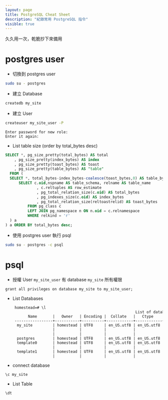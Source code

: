 ```yaml
---
layout: page
title: PostgreSQL Cheat Sheet
description: "紀錄常用 PostgreSQL 指令"
visible: true
---
```


久久用一次，乾脆抄下來備用

# postgres user
- 切換到 postgres user
``` bash
sudo su - postgres
```

- 建立 Database
```bash
createdb my_site
```

- 建立 User
```bash
createuser my_site_user -P
```
```
Enter password for new role: 
Enter it again:
```

- List table size (order by total_bytes desc)
```sql
SELECT *, pg_size_pretty(total_bytes) AS total
    , pg_size_pretty(index_bytes) AS index
    , pg_size_pretty(toast_bytes) AS toast
    , pg_size_pretty(table_bytes) AS "table"
  FROM (
  SELECT *, total_bytes-index_bytes-coalesce(toast_bytes,0) AS table_bytes FROM (
      SELECT c.oid,nspname AS table_schema, relname AS table_name
              , c.reltuples AS row_estimate
              , pg_total_relation_size(c.oid) AS total_bytes
              , pg_indexes_size(c.oid) AS index_bytes
              , pg_total_relation_size(reltoastrelid) AS toast_bytes
          FROM pg_class c
          LEFT JOIN pg_namespace n ON n.oid = c.relnamespace
          WHERE relkind = 'r'
  ) a
) a ORDER BY total_bytes desc;
```

- 使用 postgres user 執行 psql
``` bash
sudo su - postgres -c psql
```

# psql
- 授權 User `my_site_user` 有 database `my_site` 所有權限
```
grant all privileges on database my_site to my_site_user;
```

- List Databases
<div class="language-plaintext highlighter-rouge" style="margin-left: 30px;"><div class="highlight"><pre class="highlight"><code style="white-space: pre;">homestead=# \l
                                                      List of databases
      Name       |   Owner   | Encoding |  Collate   |   Ctype    | ICU Locale | Locale Provider |     Access privileges      
-----------------+-----------+----------+------------+------------+------------+-----------------+----------------------------
 my_site         | homestead | UTF8     | en_US.utf8 | en_US.utf8 |            | libc            | =Tc/homestead             +
                 |           |          |            |            |            |                 | homestead=CTc/homestead   +
                 |           |          |            |            |            |                 | my_site_user=CTc/homestead
 postgres        | homestead | UTF8     | en_US.utf8 | en_US.utf8 |            | libc            | 
 template0       | homestead | UTF8     | en_US.utf8 | en_US.utf8 |            | libc            | =c/homestead              +
                 |           |          |            |            |            |                 | homestead=CTc/homestead
 template1       | homestead | UTF8     | en_US.utf8 | en_US.utf8 |            | libc            | =c/homestead              +
                 |           |          |            |            |            |                 | homestead=CTc/homestead
</code></pre></div></div>

- connect database
```
\c my_site
```

- List Table
```
\dt
```
